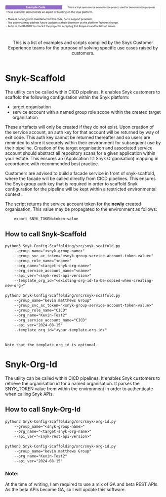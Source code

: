 
![snyk-oss-category](https://github.com/snyk-labs/oss-images/blob/main/oss-example.jpg)

<br/>
<div align="center">
This is a list of examples and scripts compiled by the Snyk Customer Experience teams for the purpose of solving specific use cases raised by customers.
</div>
<br/>


# Snyk-Scaffold
The utility can be called within CICD pipelines. It enables Snyk customers to scaffold the following configuration 
within the Snyk platform:

- target organisation
- service account with a named group role scope within the created target organisation

These artefacts will only be created if they do not exist. Upon creation of the service account, an auth key for that
account will be returned by way of exit code. This auth key cannot be returned thereafter and so users are reminded to 
store it securely within their environment for subsequent use by their pipeline. Creation of the target organisation and 
associated service account should abstract all repository scans for a given application within your estate. This ensures 
an (Application 1:1 Snyk Organisation) mapping in accordance with recommended best practice.

Customers are advised to build a facade service in front of snyk-scaffold, where the facade will be called directly from 
CICD pipelines. This ensures the Snyk group auth key that is required in order to scaffold Snyk configuration for the 
pipeline will be kept within a restricted environmental context. 

The script returns the service account token for the **newly** created organisation. This value may be propagated to 
the environment as follows:

```
    export SNYK_TOKEN=token-value
```


## How to call Snyk-Scaffold
````
python3 Snyk-Config-Scaffolding/src/snyk-scaffold.py
    --group_name="<snyk-group-name>"
    --group_svc_ac_token="<snyk-group-service-account-token-value>" 
    --group_role_name="<name>"
    --org_name="<target-snyk-org-name>" 
    --org_service_account_name="<name>" 
    --api_ver="<snyk-rest-api-version>"
    --template_org_id="<existing-org-id-to-be-copied-when-creating-new-org>"

python3 Snyk-Config-Scaffolding/src/snyk-scaffold.py
    --group_name="kevin.matthews Group"
    --group_svc_ac_token="<snyk-group-service-account-token-value>"
    --group_role_name="CICD"
    --org_name="Kevin-Test2"
    --org_service_account_name="CICD"
    --api_ver="2024-08-15"
    --template_org_id="<your-template-org-id>"


Note that the template_org_id is optional.
````

# Snyk-Org-Id
The utility can be called within CICD pipelines. It enables Snyk customers to retrieve the organisation id for a named 
organisation. It parses the SNYK_TOKEN value from within the environment in order to authenticate when calling Snyk
APIs.


## How to call Snyk-Org-Id
````
python3 Snyk-Config-Scaffolding/src/snyk-org-id.py
    --group_name="<snyk-group-name>"
    --org_name="<target-snyk-org-name>" 
    --api_ver="<snyk-rest-api-version>"

python3 Snyk-Config-Scaffolding/src/snyk-org-id.py
    --group_name="kevin.matthews Group"
    --org_name="Kevin-Test2"
    --api_ver="2024-08-15"
````

### Note:
At the time of writing, I am required to use a mix of GA and beta REST APIs. As the beta APIs become GA, so I will 
update this software.